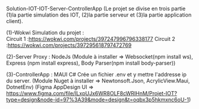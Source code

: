 Solution-IOT-IOT-Server-ControllerApp 
(Le projet se divise en trois partie (1)la partie simulation des IOT, (2)la partie serveur et (3)la partie application client).

(1)-Wokwi Simulation du projet :    
    Circuit 1 :https://wokwi.com/projects/397247996796338177
    Circuit 2 :https://wokwi.com/projects/397295618797472769

(2)-Server Proxy : NodeJs 
    (Module à installer => Websocket(npm install ws), Express (npm install express), Body Parser(npm install  body-parser))

(3)-ControllerApp : MAUI C#
Crée un fichier .env et y mettre l'addresse ip du server. 
(Module Nuget à installer => Newtonsoft.Json, AcrylicView.Maui, DotnetEnv)
(Figma AppDesign UI => https://www.figma.com/file/ILxpUJx6WR8OLF8cWRIHnM/Projet-IOT?type=design&node-id=97%3A39&mode=design&t=oqbx3p5hkmxnc6oU-1)



